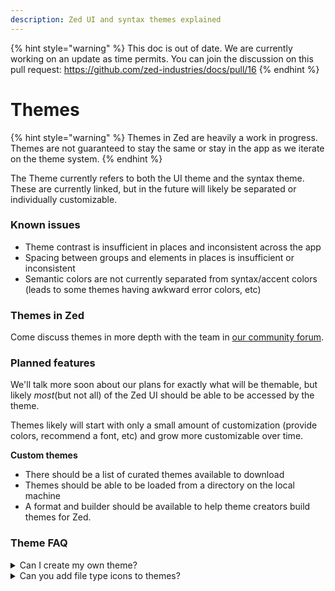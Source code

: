 ```yaml
---
description: Zed UI and syntax themes explained
---
```


{% hint style="warning" %}
This doc is out of date. We are currently working on an update as time permits. You can join the discussion on this pull request: https://github.com/zed-industries/docs/pull/16
{% endhint %}

# Themes

{% hint style="warning" %}
Themes in Zed are heavily a work in progress. Themes are not guaranteed to stay the same or stay in the app as we iterate on the theme system.
{% endhint %}

The Theme currently refers to both the UI theme and the syntax theme. These are currently linked, but in the future will likely be separated or individually customizable.

### Known issues

* Theme contrast is insufficient in places and inconsistent across the app
* Spacing between groups and elements in places is insufficient or inconsistent
* Semantic colors are not currently separated from syntax/accent colors (leads to some themes having awkward error colors, etc)

### Themes in Zed

Come discuss themes in more depth with the team in [our community forum](https://github.com/zed-industries/community/discussions).

### Planned features

We'll talk more soon about our plans for exactly what will be themable, but likely _most_(but not all) of the Zed UI should be able to be accessed by the theme.

Themes likely will start with only a small amount of customization (provide colors, recommend a font, etc) and grow more customizable over time.

**Custom themes**

* There should be a list of curated themes available to download
* Themes should be able to be loaded from a directory on the local machine
* A format and builder should be available to help theme creators build themes for Zed.

### Theme FAQ

<details>

<summary>Can I create my own theme?</summary>

This is planned, though we don't have a timeline.

</details>

<details>

<summary>Can you add file type icons to themes?</summary>

Not yet, but it is [highly requested](https://github.com/zed-industries/community/issues/206) in our community board. If you would like to see this feature specifically, feel free to share any projects for sourcing these in the [GitHub issue](https://github.com/zed-industries/community/issues/206).

</details>


